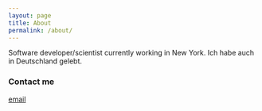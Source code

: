 ```yaml
---
layout: page
title: About
permalink: /about/
---
```


Software developer/scientist currently working in New York.  Ich habe auch in Deutschland gelebt.

### Contact me

[email](mailto:info@alanschoen.com)